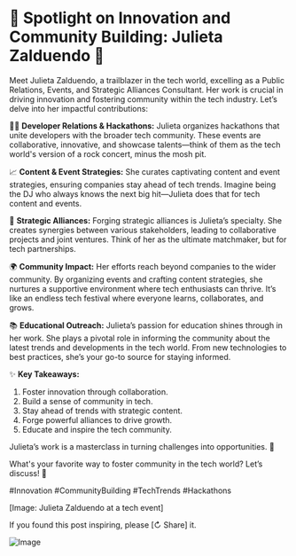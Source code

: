 # 🌟 **Spotlight on Innovation and Community Building: Julieta Zalduendo** 🌟

Meet Julieta Zalduendo, a trailblazer in the tech world, excelling as a Public Relations, Events, and Strategic Alliances Consultant. Her work is crucial in driving innovation and fostering community within the tech industry. Let’s delve into her impactful contributions:

👩‍💻 **Developer Relations & Hackathons:**
Julieta organizes hackathons that unite developers with the broader tech community. These events are collaborative, innovative, and showcase talents—think of them as the tech world's version of a rock concert, minus the mosh pit.

📈 **Content & Event Strategies:**
She curates captivating content and event strategies, ensuring companies stay ahead of tech trends. Imagine being the DJ who always knows the next big hit—Julieta does that for tech content and events.

🤝 **Strategic Alliances:**
Forging strategic alliances is Julieta’s specialty. She creates synergies between various stakeholders, leading to collaborative projects and joint ventures. Think of her as the ultimate matchmaker, but for tech partnerships.

🌍 **Community Impact:**
Her efforts reach beyond companies to the wider community. By organizing events and crafting content strategies, she nurtures a supportive environment where tech enthusiasts can thrive. It’s like an endless tech festival where everyone learns, collaborates, and grows.

📚 **Educational Outreach:**
Julieta’s passion for education shines through in her work. She plays a pivotal role in informing the community about the latest trends and developments in the tech world. From new technologies to best practices, she’s your go-to source for staying informed.

✨ **Key Takeaways:**
1. Foster innovation through collaboration.
2. Build a sense of community in tech.
3. Stay ahead of trends with strategic content.
4. Forge powerful alliances to drive growth.
5. Educate and inspire the tech community.

Julieta’s work is a masterclass in turning challenges into opportunities. 🌟

What's your favorite way to foster community in the tech world? Let’s discuss! 💬

#Innovation #CommunityBuilding #TechTrends #Hackathons

[Image: Julieta Zalduendo at a tech event]

If you found this post inspiring, please [↻ Share] it.

![Image](E:\code\AI\playground\linkedin\agents\..\output\2024-07-25\image.png)